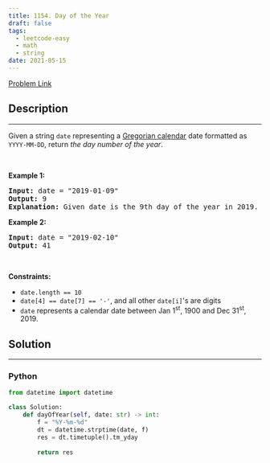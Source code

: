 ```yaml
---
title: 1154. Day of the Year
draft: false
tags: 
  - leetcode-easy
  - math
  - string
date: 2021-05-15
---
```


[Problem Link](https://leetcode.com/problems/day-of-the-year/)

## Description

---
<p>Given a string <code>date</code> representing a <a href="https://en.wikipedia.org/wiki/Gregorian_calendar" target="_blank">Gregorian calendar</a> date formatted as <code>YYYY-MM-DD</code>, return <em>the day number of the year</em>.</p>

<p>&nbsp;</p>
<p><strong class="example">Example 1:</strong></p>

<pre>
<strong>Input:</strong> date = &quot;2019-01-09&quot;
<strong>Output:</strong> 9
<strong>Explanation:</strong> Given date is the 9th day of the year in 2019.
</pre>

<p><strong class="example">Example 2:</strong></p>

<pre>
<strong>Input:</strong> date = &quot;2019-02-10&quot;
<strong>Output:</strong> 41
</pre>

<p>&nbsp;</p>
<p><strong>Constraints:</strong></p>

<ul>
	<li><code>date.length == 10</code></li>
	<li><code>date[4] == date[7] == &#39;-&#39;</code>, and all other <code>date[i]</code>&#39;s are digits</li>
	<li><code>date</code> represents a calendar date between Jan 1<sup>st</sup>, 1900 and Dec 31<sup>st</sup>, 2019.</li>
</ul>


## Solution

---
### Python
``` py title='day-of-the-year'
from datetime import datetime

class Solution:
    def dayOfYear(self, date: str) -> int:
        f = "%Y-%m-%d"
        dt = datetime.strptime(date, f)
        res = dt.timetuple().tm_yday        
        
        return res
```

